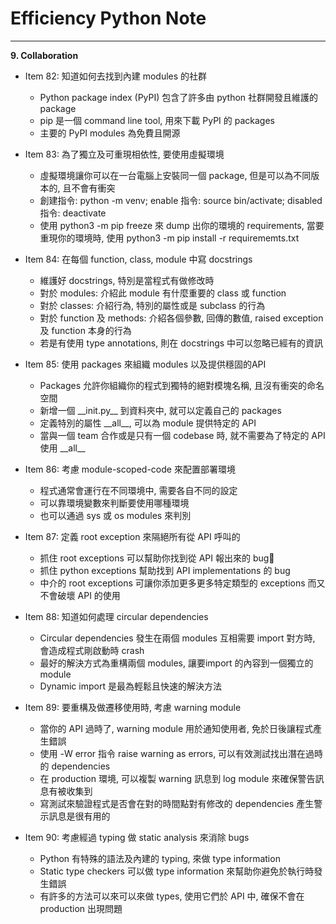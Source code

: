 # Efficiency Python Note
<hr>

**9. Collaboration**


- Item 82: 知道如何去找到內建 modules 的社群
    * Python package index (PyPI) 包含了許多由 python 社群開發且維護的 package
    * pip 是一個 command line tool, 用來下載 PyPI 的 packages
    * 主要的 PyPI modules 為免費且開源

- Item 83: 為了獨立及可重現相依性, 要使用虛擬環境
    * 虛擬環境讓你可以在一台電腦上安裝同一個 package, 但是可以為不同版本的, 且不會有衝突
    * 創建指令: python -m venv; enable 指令: source bin/activate; disabled 指令: deactivate
    * 使用 python3 -m pip freeze 來 dump 出你的環境的 requirements, 當要重現你的環境時, 使用 python3 -m pip install -r requirememts.txt

- Item 84: 在每個 function, class, module 中寫 docstrings
    * 維護好 docstrings, 特別是當程式有做修改時
    * 對於 modules: 介紹此 module 有什麼重要的 class 或 function
    * 對於 classes: 介紹行為, 特別的屬性或是 subclass 的行為
    * 對於 function 及 methods: 介紹各個參數, 回傳的數值, raised exception 及 function 本身的行為
    * 若是有使用 type annotations, 則在 docstrings 中可以忽略已經有的資訊

- Item 85: 使用 packages 來組織 modules 以及提供穩固的API
    * Packages 允許你組織你的程式到獨特的絕對模塊名稱, 且沒有衝突的命名空間
    * 新增一個 \_\_init.py\_\_ 到資料夾中, 就可以定義自己的 packages
    * 定義特別的屬性 \_\_all\_\_, 可以為 module 提供特定的 API
    * 當與一個 team 合作或是只有一個 codebase 時, 就不需要為了特定的 API 使用 \_\_all\_\_

- Item 86: 考慮 module-scoped-code 來配置部署環境
    * 程式通常會運行在不同環境中, 需要各自不同的設定
    * 可以靠環境變數來判斷要使用哪種環境
    * 也可以通過 sys 或 os modules 來判別

- Item 87: 定義 root exception 來隔絕所有從 API 呼叫的
    * 抓住 root exceptions 可以幫助你找到從 API 報出來的 bug
    * 抓住 python exceptions 幫助找到 API implementations 的 bug
    * 中介的 root exceptions 可讓你添加更多更多特定類型的 exceptions 而又不會破壞 API 的使用

- Item 88: 知道如何處理 circular dependencies
    * Circular dependencies 發生在兩個 modules 互相需要 import 對方時, 會造成程式剛啟動時 crash
    * 最好的解決方式為重構兩個 modules, 讓要import 的內容到一個獨立的 module
    * Dynamic import 是最為輕鬆且快速的解決方法

- Item 89: 要重構及做遷移使用時, 考慮 warning module
    * 當你的 API 過時了, warning module 用於通知使用者, 免於日後讓程式產生錯誤
    * 使用 -W error 指令 raise warning as errors, 可以有效測試找出潛在過時的 dependencies
    * 在 production 環境, 可以複製 warning 訊息到 log module 來確保警告訊息有被收集到
    * 寫測試來驗證程式是否會在對的時間點對有修改的 dependencies 產生警示訊息是很有用的

- Item 90: 考慮經過 typing 做 static analysis 來消除 bugs
    * Python 有特殊的語法及內建的 typing, 來做 type information
    * Static type checkers 可以做 type information 來幫助你避免於執行時發生錯誤
    * 有許多的方法可以來可以來做 types, 使用它們於 API 中, 確保不會在 production 出現問題
